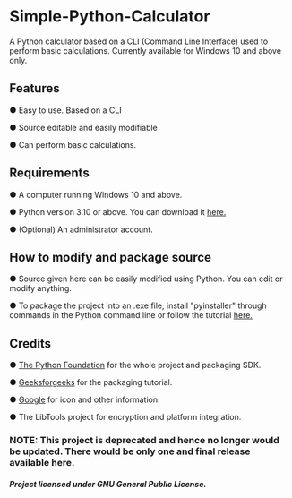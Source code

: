 # Simple-Python-Calculator
A Python calculator based on a CLI (Command Line Interface) used to perform basic calculations. Currently available for Windows 10 and above only.

## Features
● Easy to use. Based on a CLI

● Source editable and easily modifiable

● Can perform basic calculations.

## Requirements
● A computer running Windows 10 and above.

● Python version 3.10 or above. You can download it <a href="https://www.python.org/downloads/">here.</a>

● (Optional) An administrator account.

## How to modify and package source
● Source given here can be easily modified using Python. You can edit or modify anything.

● To package the project into an .exe file, install "pyinstaller" through commands in the Python command line or follow the tutorial <a href="https://www.geeksforgeeks.org/convert-python-script-to-exe-file/">here.</a>

## Credits
● <a href="https://www.python.org/">The Python Foundation</a> for the whole project and packaging SDK.

● <a href="https://www.geeksforgeeks.org/">Geeksforgeeks</a> for the packaging tutorial.

● <a href="https://www.google.com/">Google</a> for icon and other information.

● The LibTools project for encryption and platform integration.




### NOTE: This project is deprecated and hence no longer would be updated. There would be only one and final release available here.

##### Project licensed under GNU General Public License.
